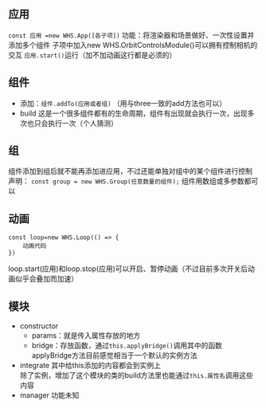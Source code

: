 
## 应用
`const 应用 =new WHS.App([各子项])`
功能：将渲染器和场景做好、一次性设置并添加多个组件
子项中加入new WHS.OrbitControlsModule()可以拥有控制相机的交互
`应用.start()`运行（加不加动画这行都是必须的）


## 组件
- 添加：`组件.addTo(应用或者组)`
  （用与three一致的add方法也可以）
- build
  这是一个很多组件都有的生命周期，组件有出现就会执行一次，出现多次也只会执行一次（个人猜测）


## 组
组件添加到组后就不能再添加进应用，不过还能单独对组中的某个组件进行控制
声明： `const group = new WHS.Group(任意数量的组件);` 组件用数组或多参数都可以


## 动画
```
const loop=new WHS.Loop(() => {
    动画代码
})
```
loop.start(应用)和loop.stop(应用)可以开启、暂停动画（不过目前多次开关后动画似乎会叠加而加速）


## 模块
- constructor
  - params：就是传入属性存放的地方
  - bridge：存放函数，通过`this.applyBridge()`调用其中的函数  
    applyBridge方法目前感觉相当于一个默认的实例方法
- integrate
  其中给this添加的内容都会到实例上  
  除了实例，增加了这个模块的类的build方法里也能通过`this.属性名`调用这些内容
- manager 功能未知
